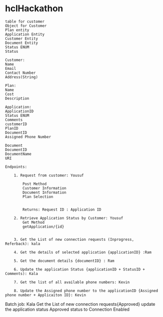 # hclHackathon

	table for customer
	Object for Customer
	Plan entity
	Application Entity
	Customer Entity
	Document Entity
	Status ENUM
	Status

 	Customer: 
	Name
	Email
	Contact Number
	Address(String)

	Plan:
	Name
	Cost
	Description 

	Application:
	ApplicationID
	Status ENUM
	Comments
	customerID
	PlanID
	DocumentID
	Assigned Phone Number

	Document
	DocumentID
	DocumentName
	URI 
	
	Endpoints:
		
		1. Request from customer: Yousuf
		
			Post Method
			Customer Information
			Document Information 
			Plan Selection
			
			
			Returns: Request ID : Application ID
			
		2. Retrieve Application Status by Customer: Yousuf
			Get Method
			getApplication/{id}
			
		
		3. Get the List of new connection requests (Inprogress, Referback): kala
		
		4. Get the details of selected application {applicationID} :Ram
		
		5. Get the document details {documentID} : Ram
		
		6. Update the application Status {applicationID + StatusID + Comments): Kala
		
		7. Get the list of all available phone numbers: Kevin
		
		8. Update the Assigned phone number to the applicationID {Assigned phone number + Applicaiton ID}: Kevin
			
	
Batch job: Kala
Get the List of new connection requests{Approved}
update the application status Approved status to Connection Enabled



